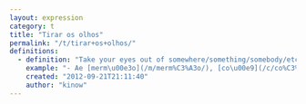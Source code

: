 ```yaml
---
layout: expression
category: t
title: "Tirar os olhos"
permalink: "/t/tirar+os+olhos/"
definitions:
  - definition: "Take your eyes out of somewhere/something/somebody/etc. That's what you say when you want someone to stop desiring something. Like when someone is staring at you girl's ass. \n\nUsually it is said quite fast, and may sound like tirar os z\u00f3io."
    example: "- Ae [merm\u00e3o](/m/merm%C3%A3o/), [co\u00e9](/c/co%C3%A9/)? D\u00e1 pra tilhar os olhos da minha [mina](/m/mina/)? \n\n- Ih, pode tirar os olhos que essa torta \u00e9 s\u00f3 minha."
    created: "2012-09-21T21:11:40"
    author: "kinow"
---
```

